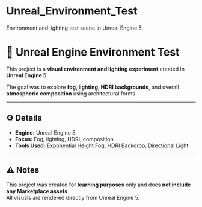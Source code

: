 # Unreal_Environment_Test
Environment and lighting test scene in Unreal Engine 5.
# 🏯 Unreal Engine Environment Test

This project is a **visual environment and lighting experiment** created in **Unreal Engine 5**.

The goal was to explore **fog, lighting, HDRI backgrounds**, and overall **atmospheric composition** using architectural forms.

---

## ⚙️ Details
- **Engine:** Unreal Engine 5  
- **Focus:** Fog, lighting, HDRI, composition  
- **Tools Used:** Exponential Height Fog, HDRI Backdrop, Directional Light  

---

## ⚠️ Notes
This project was created for **learning purposes** only and does **not include any Marketplace assets**.  
All visuals are rendered directly from Unreal Engine 5.
